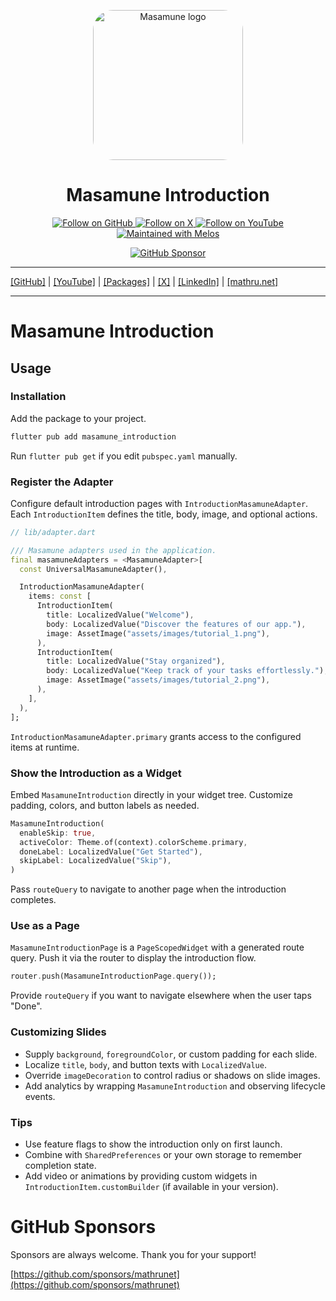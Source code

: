 <p align="center">
  <a href="https://mathru.net">
    <img width="240px" src="https://raw.githubusercontent.com/mathrunet/flutter_masamune/master/.github/images/icon.png" alt="Masamune logo" style="border-radius: 32px"s><br/>
  </a>
  <h1 align="center">Masamune Introduction</h1>
</p>

<p align="center">
  <a href="https://github.com/mathrunet">
    <img src="https://img.shields.io/static/v1?label=GitHub&message=Follow&logo=GitHub&color=333333&link=https://github.com/mathrunet" alt="Follow on GitHub" />
  </a>
  <a href="https://x.com/mathru">
    <img src="https://img.shields.io/static/v1?label=@mathru&message=Follow&logo=X&color=0F1419&link=https://x.com/mathru" alt="Follow on X" />
  </a>
  <a href="https://www.youtube.com/c/mathrunetchannel">
    <img src="https://img.shields.io/static/v1?label=YouTube&message=Follow&logo=YouTube&color=FF0000&link=https://www.youtube.com/c/mathrunetchannel" alt="Follow on YouTube" />
  </a>
  <a href="https://github.com/invertase/melos">
    <img src="https://img.shields.io/static/v1?label=maintained%20with&message=melos&color=FF1493&link=https://github.com/invertase/melos" alt="Maintained with Melos" />
  </a>
</p>

<p align="center">
  <a href="https://github.com/sponsors/mathrunet"><img src="https://img.shields.io/static/v1?label=Sponsor&message=%E2%9D%A4&logo=GitHub&color=ff69b4&link=https://github.com/sponsors/mathrunet" alt="GitHub Sponsor" /></a>
</p>

---

[[GitHub]](https://github.com/mathrunet) | [[YouTube]](https://www.youtube.com/c/mathrunetchannel) | [[Packages]](https://pub.dev/publishers/mathru.net/packages) | [[X]](https://x.com/mathru) | [[LinkedIn]](https://www.linkedin.com/in/mathrunet/) | [[mathru.net]](https://mathru.net)

---

# Masamune Introduction

## Usage

### Installation

Add the package to your project.

```bash
flutter pub add masamune_introduction
```

Run `flutter pub get` if you edit `pubspec.yaml` manually.

### Register the Adapter

Configure default introduction pages with `IntroductionMasamuneAdapter`. Each `IntroductionItem` defines the title, body, image, and optional actions.

```dart
// lib/adapter.dart

/// Masamune adapters used in the application.
final masamuneAdapters = <MasamuneAdapter>[
  const UniversalMasamuneAdapter(),

  IntroductionMasamuneAdapter(
    items: const [
      IntroductionItem(
        title: LocalizedValue("Welcome"),
        body: LocalizedValue("Discover the features of our app."),
        image: AssetImage("assets/images/tutorial_1.png"),
      ),
      IntroductionItem(
        title: LocalizedValue("Stay organized"),
        body: LocalizedValue("Keep track of your tasks effortlessly."),
        image: AssetImage("assets/images/tutorial_2.png"),
      ),
    ],
  ),
];
```

`IntroductionMasamuneAdapter.primary` grants access to the configured items at runtime.

### Show the Introduction as a Widget

Embed `MasamuneIntroduction` directly in your widget tree. Customize padding, colors, and button labels as needed.

```dart
MasamuneIntroduction(
  enableSkip: true,
  activeColor: Theme.of(context).colorScheme.primary,
  doneLabel: LocalizedValue("Get Started"),
  skipLabel: LocalizedValue("Skip"),
)
```

Pass `routeQuery` to navigate to another page when the introduction completes.

### Use as a Page

`MasamuneIntroductionPage` is a `PageScopedWidget` with a generated route query. Push it via the router to display the introduction flow.

```dart
router.push(MasamuneIntroductionPage.query());
```

Provide `routeQuery` if you want to navigate elsewhere when the user taps "Done".

### Customizing Slides

- Supply `background`, `foregroundColor`, or custom padding for each slide.
- Localize `title`, `body`, and button texts with `LocalizedValue`.
- Override `imageDecoration` to control radius or shadows on slide images.
- Add analytics by wrapping `MasamuneIntroduction` and observing lifecycle events.

### Tips

- Use feature flags to show the introduction only on first launch.
- Combine with `SharedPreferences` or your own storage to remember completion state.
- Add video or animations by providing custom widgets in `IntroductionItem.customBuilder` (if available in your version).

# GitHub Sponsors

Sponsors are always welcome. Thank you for your support!

[https://github.com/sponsors/mathrunet](https://github.com/sponsors/mathrunet)